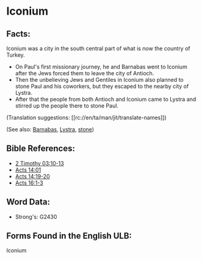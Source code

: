 # Iconium

## Facts:

Iconium was a city in the south central part of what is now the country of Turkey.

* On Paul's first missionary journey, he and Barnabas went to Iconium after the Jews forced them to leave the city of Antioch.
* Then the unbelieving Jews and Gentiles in Iconium also planned to stone Paul and his coworkers, but they escaped to the nearby city of Lystra.
* After that the people from both Antioch and Iconium came to Lystra and stirred up the people there to stone Paul.

(Translation suggestions: [[rc://en/ta/man/jit/translate-names]])

(See also: [Barnabas](../names/barnabas.md), [Lystra](../names/lystra.md), [stone](../kt/stone.md))

## Bible References:

* [2 Timothy 03:10-13](rc://en/tn/help/2ti/03/10)
* [Acts 14:01](rc://en/tn/help/act/14/01)
* [Acts 14:19-20](rc://en/tn/help/act/14/19)
* [Acts 16:1-3](rc://en/tn/help/act/16/01)

## Word Data:

* Strong's: G2430

## Forms Found in the English ULB:

Iconium
